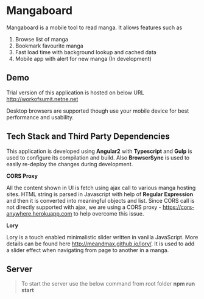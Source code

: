 Mangaboard
===================

Mangaboard is a mobile tool to read manga. It allows features such as
1. Browse list of manga
2. Bookmark favourite manga
3. Fast load time with background lookup and cached data
4. Mobile app with alert for new manga (In development)

Demo
--------

Trial version of this application is hosted on below URL
http://workofsumit.netne.net

Desktop browsers are supported though use your mobile device for best performance and usability.

Tech Stack and Third Party Dependencies
---------------------------------------------

This application is developed using **Angular2** with **Typescript** and **Gulp** is used to configure its compilation and build. Also **BrowserSync** is used to easily re-deploy the changes during development.

**CORS Proxy**

All the content shown in UI is fetch using ajax call to various manga hosting sites. HTML string is parsed in Javascript with help of **Regular Expression** and then it is converted into meaningful objects and list. Since CORS call is not directly supported with ajax, we are using a CORS proxy - https://cors-anywhere.herokuapp.com to help overcome this issue.

**Lory**

Lory is a touch enabled minimalistic slider written in vanilla JavaScript. More details can be found here http://meandmax.github.io/lory/. It is used to add a slider effect when navigating from page to another in a manga.

Server
----------

>To start the server use the below command from root folder
>**npm run start**
